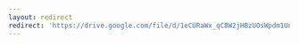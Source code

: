 ```yaml
---
layout: redirect
redirect: 'https://drive.google.com/file/d/1eCURaWx_qC8W2jHBzUOsWpdm1UncWFz3/view'
---
```

